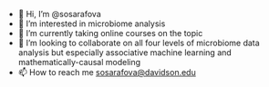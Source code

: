 - 👋 Hi, I’m @sosarafova
- 👀 I’m interested in microbiome analysis
- 🌱 I’m currently taking online courses on the topic
- 💞️ I’m looking to collaborate on all four levels of microbiome data analysis but especially associative machine learning and mathematically-causal modeling
- 📫 How to reach me sosarafova@davidson.edu

<!---
sosarafova/sosarafova is a ✨ special ✨ repository because its `README.md` (this file) appears on your GitHub profile.
You can click the Preview link to take a look at your changes.
--->
